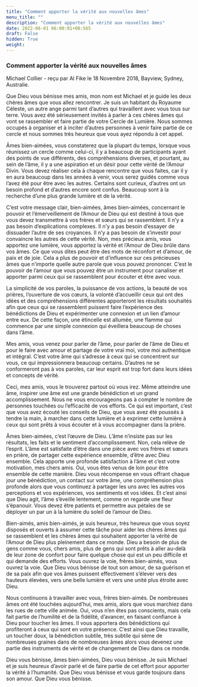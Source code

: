 ```yaml
---
title: "Comment apporter la vérité aux nouvelles âmes"
menu_title: ""
description: "Comment apporter la vérité aux nouvelles âmes"
date: 2022-06-01 06:00:01+00:565
draft: False
hidden: True
weight:
---
```

### Comment apporter la vérité aux nouvelles âmes

Michael Collier - reçu par Al Fike le 18 Novembre 2018, Bayview, Sydney, Australie.

Que Dieu vous bénisse mes amis, mon nom est Michael et je guide les deux chères âmes que vous allez rencontrer. Je suis un habitant du Royaume Céleste, un autre ange parmi tant d’autres qui travaillent avec vous tous sur terre. Vous avez été sérieusement invités à parler à ces chères âmes qui vont se rassembler et faire partie de votre Cercle de Lumière. Nous sommes occupés à organiser et à inciter d’autres personnes à venir faire partie de ce cercle et nous sommes très heureux que vous ayez répondu à cet appel.

Âmes bien-aimées, vous constaterez que la plupart du temps, lorsque vous réunissez un cercle comme celui-ci, il y a beaucoup de participants ayant des points de vue différents, des compréhensions diverses, et pourtant, au sein de l’âme, il y a une aspiration et un désir pour cette vérité de l’Amour Divin. Vous devez réaliser cela à chaque rencontre que vous faites, car il y en aura beaucoup dans les années à venir, vous serez guidés comme vous l’avez été pour être avec les autres. Certains sont curieux, d’autres ont un besoin profond et d’autres encore sont confus. Beaucoup sont à la recherche d’une plus grande lumière et de la vérité.

C’est votre message clair, bien-aimées, âmes bien-aimées, concernant le pouvoir et l’émerveillement de l’Amour de Dieu qui est destiné à tous que vous devez transmettre à vos frères et sœurs qui se rassemblent. Il n’y a pas besoin d’explications complexes. Il n’y a pas besoin d’essayer de dissuader l’autre de ses croyances. Il n’y a pas besoin de s’investir pour convaincre les autres de cette vérité. Non, mes précieux amis, vous apportez une lumière, vous apportez la vérité et l’Amour de Dieu brûle dans vos âmes. Ce que vous dites peut être des mots de réconfort et d’amour, de paix et de joie. Cela a plus de pouvoir et d’influence sur ces précieuses âmes que n’importe quelle autre parole que vous pouvez prononcer. C’est le pouvoir de l’amour que vous pouvez être un instrument pour canaliser et apporter parmi ceux qui se rassemblent pour écouter et être avec vous.

La simplicité de vos paroles, la puissance de vos actions, la beauté de vos prières, l’ouverture de vos cœurs, la volonté d’accueillir ceux qui ont des idées et des compréhensions différentes apporteront les résultats souhaités afin que ceux qui se rassemblent puissent faire l’expérience des bénédictions de Dieu et expérimenter une connexion et un lien d’amour entre eux. De cette façon, une étincelle est allumée, une flamme qui commence par une simple connexion qui éveillera beaucoup de choses dans l’âme.

Mes amis, vous venez pour parler de l’âme, pour parler de l’âme de Dieu et pour le faire avec amour et partage de votre vrai moi, votre moi authentique et intégral. C’est votre âme qui s’adresse à ceux qui se concentrent sur vous, ce qui impressionnera beaucoup certains. D’autres ne se conformeront pas à vos paroles, car leur esprit est trop fort dans leurs idées et concepts de vérité.

Ceci, mes amis, vous le trouverez partout où vous irez. Même atteindre une âme, inspirer une âme est une grande bénédiction et un grand accomplissement. Nous ne vous encourageons pas à compter le nombre de personnes touchées ou l’efficacité de vos efforts. Ce qui est important, c’est que vous avez écouté les conseils de Dieu, que vous avez été poussés à tendre la main, à marcher dans cette lumière et à exprimer cette lumière à ceux qui sont prêts à vous écouter et à vous accompagner dans la prière.

Âmes bien-aimées, c’est l’œuvre de Dieu. L’âme n’insiste pas sur les résultats, les faits et le sentiment d’accomplissement. Non, cela relève de l’esprit. L’âme est satisfaite d’être dans une pièce avec vos frères et sœurs en prière, de partager cette expérience ensemble, d’être avec Dieu ensemble. Cela apporte une profonde satisfaction à l’âme et c’est votre motivation, mes chers amis. Oui, vous êtes venus de loin pour être ensemble de cette manière. Dieu vous récompense en vous offrant chaque jour une bénédiction, un contact sur votre âme, une compréhension plus profonde alors que vous continuez à partager les uns avec les autres vos perceptions et vos expériences, vos sentiments et vos idées. Et c’est ainsi que Dieu agit, l’âme s’éveille lentement, comme on regarde une fleur s’épanouir. Vous devez être patients et permettre aux pétales de se déployer un par un à la lumière du soleil de l’amour de Dieu.

Bien-aimés, amis bien-aimés, je suis heureux, très heureux que vous soyez disposés et ouverts à assumer cette tâche pour aider les chères âmes qui se rassemblent et les chères âmes qui souhaitent apporter la vérité de l’Amour de Dieu plus pleinement dans ce monde. Dieu a besoin de plus de gens comme vous, chers amis, plus de gens qui sont prêts à aller au-delà de leur zone de confort pour faire quelque chose qui est un peu difficile et qui demande des efforts. Vous ouvrez la voie, frères bien-aimés, vous ouvrez la voie. Que Dieu vous bénisse de tout son amour, de sa guérison et de sa paix afin que vos âmes puissent effectivement s’élever vers des hauteurs élevées, vers une belle lumière et vers une unité plus étroite avec Dieu.

Nous continuons à travailler avec vous, frères bien-aimés. De nombreuses âmes ont été touchées aujourd’hui, mes amis, alors que vous marchiez dans les rues de cette ville animée. Oui, vous n’en êtes pas conscients, mais cela fait partie de l’humilité et de la fidélité, d’avancer, en faisant confiance à Dieu pour toucher les âmes. Il vous apportera des bénédictions qui profiteront à ceux qui sont en votre présence. C’est ainsi que Dieu travaille, un toucher doux, la bénédiction subtile, très subtile qui sème de nombreuses graines dans de nombreuses âmes alors vous devenez une partie des instruments de vérité et de changement de Dieu dans ce monde.

Dieu vous bénisse, âmes bien-aimées, Dieu vous bénisse. Je suis Michael et je suis heureux d’avoir parlé et de faire partie de cet effort pour apporter la vérité à l’humanité. Que Dieu vous bénisse et vous garde toujours dans son amour. Que Dieu vous bénisse.

